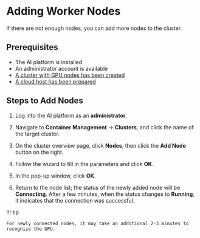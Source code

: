 # Adding Worker Nodes

If there are not enough nodes, you can add more nodes to the cluster.

## Prerequisites

- The AI platform is installed
- An administrator account is available
- [A cluster with GPU nodes has been created](./create-k8s.md)
- [A cloud host has been prepared](../host/createhost.md)

## Steps to Add Nodes

1. Log into the AI platform as an **administrator**.
2. Navigate to **Container Management** -> **Clusters**, and click the name of the target cluster.

    

3. On the cluster overview page, click **Nodes**, then click the **Add Node** button on the right.



4. Follow the wizard to fill in the parameters and click **OK**.


5. In the pop-up window, click **OK**.

 

6. Return to the node list; the status of the newly added node will be **Connecting**. After a few minutes, when the status changes to **Running**, it indicates that the connection was successful.

   

!!! tip

    For newly connected nodes, it may take an additional 2-3 minutes to recognize the GPU.
